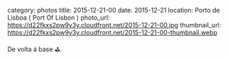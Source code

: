 category: photos 
title: 2015-12-21-00
date: 2015-12-21
location: Porto de Lisboa ( Port Of Lisbon )
photo_url: https://d22fkxs2pw9y3y.cloudfront.net/2015-12-21-00.jpg
thumbnail_url: https://d22fkxs2pw9y3y.cloudfront.net/2015-12-21-00-thumbnail.webp

De volta á base ⛳️.                 